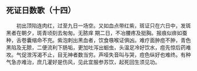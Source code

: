 ## 死证日数歌（十四）


&emsp;&emsp;初出顶陷连肉红，过至九日一场空。又如血点带红紫，斑证只在六日中，发斑黑者在朝夕，斑青顷刻去匆匆。无脓痒 期二日，不冶腰疼及挺胸。报痕似痱如蚕种，舌卷囊缩命不充。紫泡刺出黑血者，饮食嗾喉证俱凶。难疗面肿痘不肿，青色黑陷及无脓，二便流利下肠垢，更加吐泻出蛔虫，头温足冷好饮水，痘先惊后药难攻。气促泄泻渴不止，目无神者数当穷。声哑失音叫与哭，痘色纵好也难终。有种气急亦难治，庶几灌好是伤风，见此宜服参苏饮，起死回生须见功。

